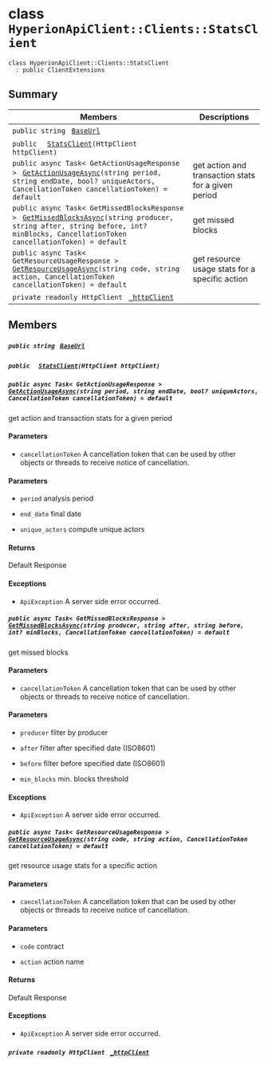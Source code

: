 # class `HyperionApiClient::Clients::StatsClient` 

```
class HyperionApiClient::Clients::StatsClient
  : public ClientExtensions
```

## Summary

 Members                                | Descriptions                                
----------------------------------------|---------------------------------------------
`public string ` [`BaseUrl`](#class_hyperion_api_client_1_1_clients_1_1_stats_client_1a5e5e1c3b42a6c7ab84f8aeca3c9e570c) | 
`public  ` [`StatsClient`](#class_hyperion_api_client_1_1_clients_1_1_stats_client_1afedb72bdfc37010ece99d6f55cf9fa80)`(HttpClient httpClient)` | 
`public async Task< GetActionUsageResponse > ` [`GetActionUsageAsync`](#class_hyperion_api_client_1_1_clients_1_1_stats_client_1afdf2c1723afa8ffa992e21ce74b3fdb7)`(string period, string endDate, bool? uniqueActors, CancellationToken cancellationToken) = default` | get action and transaction stats for a given period
`public async Task< GetMissedBlocksResponse > ` [`GetMissedBlocksAsync`](#class_hyperion_api_client_1_1_clients_1_1_stats_client_1ab662ce58fd786d0ee405c686f471a5e3)`(string producer, string after, string before, int? minBlocks, CancellationToken cancellationToken) = default` | get missed blocks
`public async Task< GetResourceUsageResponse > ` [`GetResourceUsageAsync`](#class_hyperion_api_client_1_1_clients_1_1_stats_client_1a5b1e6532ea145738b08f16289eebf6ef)`(string code, string action, CancellationToken cancellationToken) = default` | get resource usage stats for a specific action
`private readonly HttpClient ` [`_httpClient`](#class_hyperion_api_client_1_1_clients_1_1_stats_client_1ad46239d4d974eb6987f330cce204da62) | 

## Members

##### `public string ` [`BaseUrl`](#class_hyperion_api_client_1_1_clients_1_1_stats_client_1a5e5e1c3b42a6c7ab84f8aeca3c9e570c) 

##### `public  ` [`StatsClient`](#class_hyperion_api_client_1_1_clients_1_1_stats_client_1afedb72bdfc37010ece99d6f55cf9fa80)`(HttpClient httpClient)` 

##### `public async Task< GetActionUsageResponse > ` [`GetActionUsageAsync`](#class_hyperion_api_client_1_1_clients_1_1_stats_client_1afdf2c1723afa8ffa992e21ce74b3fdb7)`(string period, string endDate, bool? uniqueActors, CancellationToken cancellationToken) = default` 

get action and transaction stats for a given period

#### Parameters
* `cancellationToken` A cancellation token that can be used by other objects or threads to receive notice of cancellation.

#### Parameters
* `period` analysis period

* `end_date` final date

* `unique_actors` compute unique actors

#### Returns
Default Response

#### Exceptions
* `ApiException` A server side error occurred.

##### `public async Task< GetMissedBlocksResponse > ` [`GetMissedBlocksAsync`](#class_hyperion_api_client_1_1_clients_1_1_stats_client_1ab662ce58fd786d0ee405c686f471a5e3)`(string producer, string after, string before, int? minBlocks, CancellationToken cancellationToken) = default` 

get missed blocks

#### Parameters
* `cancellationToken` A cancellation token that can be used by other objects or threads to receive notice of cancellation.

#### Parameters
* `producer` filter by producer

* `after` filter after specified date (ISO8601)

* `before` filter before specified date (ISO8601)

* `min_blocks` min. blocks threshold

#### Exceptions
* `ApiException` A server side error occurred.

##### `public async Task< GetResourceUsageResponse > ` [`GetResourceUsageAsync`](#class_hyperion_api_client_1_1_clients_1_1_stats_client_1a5b1e6532ea145738b08f16289eebf6ef)`(string code, string action, CancellationToken cancellationToken) = default` 

get resource usage stats for a specific action

#### Parameters
* `cancellationToken` A cancellation token that can be used by other objects or threads to receive notice of cancellation.

#### Parameters
* `code` contract

* `action` action name

#### Returns
Default Response

#### Exceptions
* `ApiException` A server side error occurred.

##### `private readonly HttpClient ` [`_httpClient`](#class_hyperion_api_client_1_1_clients_1_1_stats_client_1ad46239d4d974eb6987f330cce204da62) 

